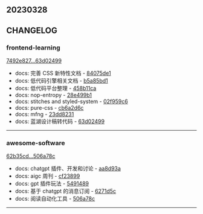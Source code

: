 ## 20230328

## CHANGELOG

### frontend-learning

[7492e827...63d02499](https://github.com/zhbhun/frontend-learning/compare/7492e827...63d02499)

* docs: 完善 CSS 新特性文档 - [84075de1](https://github.com/zhbhun/frontend-learning/commit/84075de18fc21dc6957308a03d885ea77783d663)
* docs: 低代码引擎相关文档 - [b5a85bd1](https://github.com/zhbhun/frontend-learning/commit/b5a85bd18b252d4097df3015f948df53d9365c8f)
* docs: 低代码平台整理 - [458b11ca](https://github.com/zhbhun/frontend-learning/commit/458b11caf9ca236b38326e1356b53717bc2e4a2c)
* docs: nop-entropy - [28e499b1](https://github.com/zhbhun/frontend-learning/commit/28e499b15f1f18df30e7730c9d8b40c271e959c7)
* docs: stitches and styled-system - [02f959c6](https://github.com/zhbhun/frontend-learning/commit/02f959c6570a140737105fc84682fd7866e72802)
* docs: pure-css - [cb6a2d6c](https://github.com/zhbhun/frontend-learning/commit/cb6a2d6cf31adb4457008cfa079f422e3d4ba561)
* docs: mfng - [23dd8231](https://github.com/zhbhun/frontend-learning/commit/23dd8231a07b987b1bd1b43404ebccb9522ee47d)
* docs: 蓝湖设计稿转代码 - [63d02499](https://github.com/zhbhun/frontend-learning/commit/63d024997fb030ef7cb01312b5659d9569df741b)

---

### awesome-software

[62b35cd...506a78c](https://github.com/zhbhun/awesome-software/compare/62b35cd...506a78c)

* docs: chatgpt 插件、开发和讨论 - [aa8d93a](https://github.com/zhbhun/awesome-software/commit/aa8d93a92e6ceeca50f09022a623cd4ee999d637)
* docs: aigc 周刊 - [cf23899](https://github.com/zhbhun/awesome-software/commit/cf238990387ac443c7380ce04ed8d6973a713fc7)
* docs: gpt 插件玩法 - [5491489](https://github.com/zhbhun/awesome-software/commit/5491489b571660498ebfe52b0f1c49b9c9fd41cc)
* docs: 基于 chatgpt 的消息订阅 - [6271d5c](https://github.com/zhbhun/awesome-software/commit/6271d5cadd7189e0d0843f10c074c50ed7812538)
* docs: 阅读自动化工具 - [506a78c](https://github.com/zhbhun/awesome-software/commit/506a78cb232b27509ed0c0f713a950d7fa4969e1)

---


